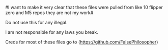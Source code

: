 #I want to make it very clear that these files were pulled from like 10 flipper zero and M5 repos they are not my work# 

Do not use this for any illegal.

I am not responsible for any laws you break.


Creds for most of these files go to (https://github.com/FalsePhilosopher)

